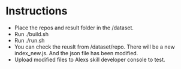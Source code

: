 # Instructions

* Place the repos and result folder in the /dataset.
* Run ./build.sh
* Run ./run.sh
* You can check the reuslt from /dataset/repo. There will be a new index_new.js. And the json file has been modified. 
* Upload modified files to Alexs skill developer console to test.
